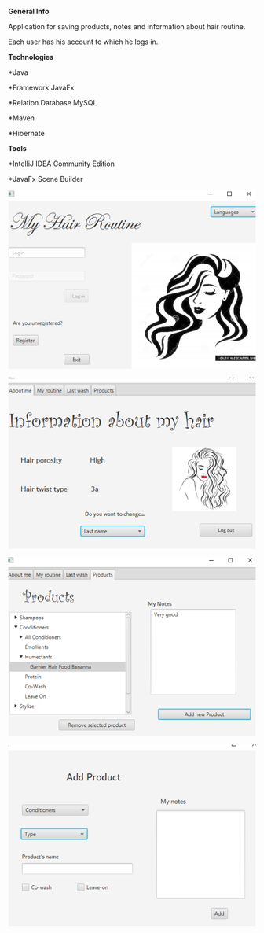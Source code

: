 **General Info**

Application for saving products, notes and information about hair routine.

Each user has his account to which he logs in.

**Technologies**

*Java 

*Framework JavaFx 

*Relation Database MySQL

*Maven

*Hibernate


**Tools**

*IntelliJ IDEA Community Edition

*JavaFx Scene Builder


![](src/main/resources/ApplicationImages/LoginWindow.PNG)

![](src/main/resources/ApplicationImages/Application.PNG)

![](src/main/resources/ApplicationImages/ProductsWindow.PNG)

![](src/main/resources/ApplicationImages/AddNewProduct.PNG)

